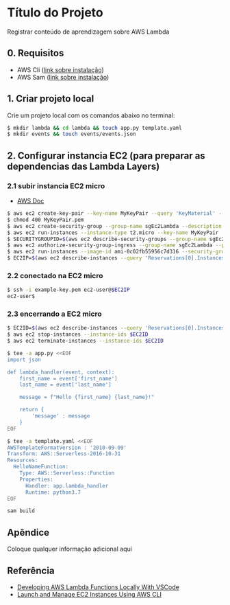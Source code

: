 
# Título do Projeto

Registrar conteúdo de aprendizagem sobre AWS Lambda

## 0. Requisitos
- AWS Cli ([link sobre instalação](https://docs.aws.amazon.com/pt_br/cli/latest/userguide/getting-started-install.html))
- AWS Sam ([link sobre instalação](https://docs.aws.amazon.com/pt_br/serverless-application-model/latest/developerguide/serverless-sam-cli-install.html))

## 1. Criar projeto local

Crie um projeto local com os comandos abaixo no terminal:


```bash
$ mkdir lambda && cd lambda && touch app.py template.yaml
$ mkdir events && touch events/events.json
```

## 2. Configurar instancia EC2 (para preparar as dependencias das Lambda Layers)
### 2.1 subir instancia EC2 micro
- [AWS Doc](https://docs.aws.amazon.com/pt_br/cli/latest/userguide/cli-services-ec2-instances.html)

```bash
$ aws ec2 create-key-pair --key-name MyKeyPair --query 'KeyMaterial' --output text > ~/.aws/MyKeyPair.pem
$ chmod 400 MyKeyPair.pem
$ aws ec2 create-security-group --group-name sgEc2Lambda --description "Security group EC2 Lambda"
$ aws ec2 run-instances --instance-type t2.micro --key-name MyKeyPair
$ SECURITYGROUPID=$(aws ec2 describe-security-groups --group-name sgEc2Lambda --query "SecurityGroups[*].{Name:GroupId}" --output text)
$ aws ec2 authorize-security-group-ingress --group-name sgEc2Lambda --protocol tcp --port 22 --cidr 0.0.0.0/0
$ aws ec2 run-instances --image-id ami-0c02fb55956c7d316 --security-group-ids $SECURITYGROUPID --instance-type t2.micro --key-name AwsKeyPair
$ EC2IP=$(aws ec2 describe-instances --query 'Reservations[0].Instances[0].PublicIpAddress' --output text)
```
### 2.2 conectado na EC2 micro
```bash
$ ssh -i example-key.pem ec2-user@$EC2IP
ec2-user$ 
```
### 2.3 encerrando a EC2 micro
```bash
$ EC2ID=$(aws ec2 describe-instances --query 'Reservations[0].Instances[0].InstanceId' --output text)
$ aws ec2 stop-instances --instance-ids $EC2ID
$ aws ec2 terminate-instances --instance-ids $EC2ID
```

```bash
$ tee -a app.py <<EOF
import json

def lambda_handler(event, context):
    first_name = event['first_name']
    last_name = event['last_name']

    message = f"Hello {first_name} {last_name}!"  

    return { 
        'message' : message
    }
EOF
```
```bash
$ tee -a template.yaml <<EOF
AWSTemplateFormatVersion : '2010-09-09'
Transform: AWS::Serverless-2016-10-31
Resources:
  HelloNameFunction:
    Type: AWS::Serverless::Function
    Properties:
      Handler: app.lambda_handler
      Runtime: python3.7
EOF
```
```bash
sam build
```


## Apêndice

Coloque qualquer informação adicional aqui


## Referência

 - [Developing AWS Lambda Functions Locally With VSCode](https://travis.media/developing-aws-lambda-functions-locally-vscode/)
 - [Launch and Manage EC2 Instances Using AWS CLI](https://medium.com/swlh/launch-and-manage-ec2-instances-using-aws-cli-7efae00e264b)

